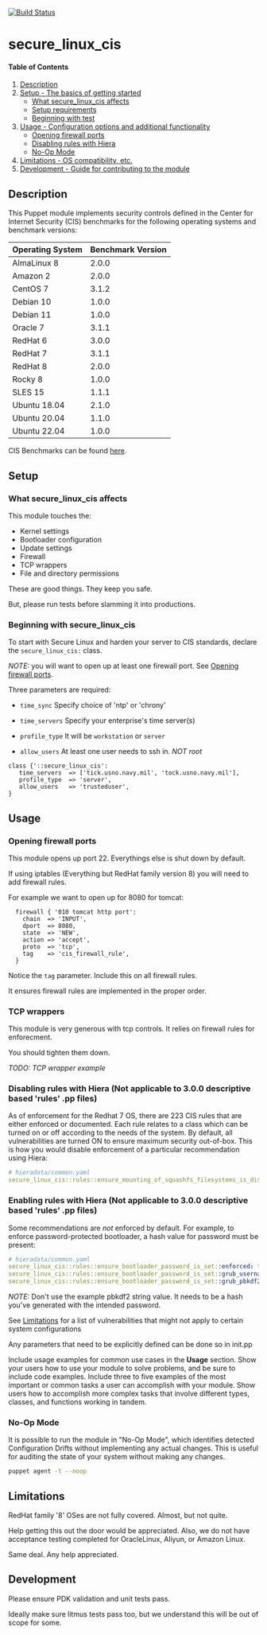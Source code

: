 [![Build Status](https://img.shields.io/travis/fervidus/secure_linux_cis)](https://img.shields.io/travis/fervidus/secure_linux_cis)

# secure_linux_cis


#### Table of Contents

1. [Description](#description)
2. [Setup - The basics of getting started](#setup)
    * [What secure_linux_cis affects](#what-secure_linux_cis-affects)
    * [Setup requirements](#setup-requirements)
    * [Beginning with test](#beginning-with-secure_linux_cis)
3. [Usage - Configuration options and additional functionality](#usage)
    * [Opening firewall ports](#opening-firewall-ports)
    * [Disabling rules with Hiera](#disabling-rules-with-hiera)
    * [No-Op Mode](#no-op-mode)
4. [Limitations - OS compatibility, etc.](#limitations)
5. [Development - Guide for contributing to the module](#development)

## Description

This Puppet module implements security controls defined in the Center for Internet Security (CIS) benchmarks for the following operating systems and benchmark versions:

| Operating System | Benchmark Version |
|------------------|-------------------|
| AlmaLinux 8  | 2.0.0 |
| Amazon 2     | 2.0.0 |
| CentOS 7     | 3.1.2 |
| Debian 10    | 1.0.0 |
| Debian 11    | 1.0.0 |
| Oracle 7     | 3.1.1 |
| RedHat 6     | 3.0.0 |
| RedHat 7     | 3.1.1 |
| RedHat 8     | 2.0.0 |
| Rocky 8      | 1.0.0 |
| SLES   15    | 1.1.1 |
| Ubuntu 18.04 | 2.1.0 |
| Ubuntu 20.04 | 1.1.0 |
| Ubuntu 22.04 | 1.0.0 |

CIS Benchmarks can be found [here](https://www.cisecurity.org/benchmark).

## Setup

### What secure_linux_cis affects

This module touches the:

* Kernel settings
* Bootloader configuration
* Update settings
* Firewall
* TCP wrappers
* File and directory permissions

These are good things. They keep you safe.

But, please run tests before slamming it into productions.

### Beginning with secure_linux_cis

To start with Secure Linux and harden your server to CIS standards, declare the `secure_linux_cis:` class.

*NOTE:* you will want to open up at least one firewall port. See [Opening firewall ports](#usage).

Three parameters are required:

* ```time_sync``` Specify choice of 'ntp' or 'chrony'

* ```time_servers``` Specify your enterprise's time server(s)

* ```profile_type``` It will be ```workstation``` or ```server```

* ```allow_users``` At least one user needs to ssh in. *NOT root*

``` puppet
class {'::secure_linux_cis':
   time_servers  => ['tick.usno.navy.mil', 'tock.usno.navy.mil'],
   profile_type  => 'server',
   allow_users   => 'trusteduser',
}
```

## Usage

### Opening firewall ports

This module opens up port 22. Everythings else is shut down by default.

If using iptables (Everything but RedHat family version 8) you will need to add firewall rules.

For example we want to open up for 8080 for tomcat:

```puppet
  firewall { '010 tomcat http port':
    chain  => 'INPUT',
    dport  => 8080,
    state  => 'NEW',
    action => 'accept',
    proto  => 'tcp',
    tag    => 'cis_firewall_rule',
  }
```

Notice the ```tag``` parameter. Include this on all firewall rules.

It ensures firewall rules are implemented in the proper order.

### TCP wrappers

This module is very generous with tcp controls. It relies on firewall rules for enforecment.

You should tighten them down.

*TODO: TCP wrapper example*

### Disabling rules with Hiera (Not applicable to 3.0.0 descriptive based 'rules' .pp files)

As of enforcement for the Redhat 7 OS, there are 223 CIS rules that are either enforced or documented. Each rule relates to a class which can be turned on or off according to the needs of the system. By default, all vulnerabilities are turned ON to ensure maximum security out-of-box. This is how you would disable enforcement of a particular recommendation using Hiera:

```yaml
# hieradata/common.yaml
secure_linux_cis::rules::ensure_mounting_of_squashfs_filesystems_is_disabled::enforced: false
```

### Enabling rules with Hiera (Not applicable to 3.0.0 descriptive based 'rules' .pp files)
Some recommendations are *not* enforced by default. For example, to enforce password-protected bootloader, a hash value for password must be present:

```yaml
# hieradata/common.yaml
secure_linux_cis::rules::ensure_bootloader_password_is_set::enforced: true
secure_linux_cis::rules::ensure_bootloader_password_is_set::grub_username: root
secure_linux_cis::rules::ensure_bootloader_password_is_set::grub_pbkdf2_password_hash: grub.pbkdf2.sha512.10000.7D81626...ABC0123C616C3210CBA
```

*NOTE:* Don't use the example pbkdf2 string value. It needs to be a hash you've generated with the intended password.

See [Limitations](#limitations) for a list of vulnerabilities that might not apply to certain system configurations

Any parameters that need to be explicitly defined can be done so in init.pp

Include usage examples for common use cases in the **Usage** section. Show your users how to use your module to solve problems, and be sure to include code examples. Include three to five examples of the most important or common tasks a user can accomplish with your module. Show users how to accomplish more complex tasks that involve different types, classes, and functions working in tandem.

### No-Op Mode
It is possible to run the module in "No-Op Mode", which identifies detected Configuration Drifts without implementing any actual changes. This is useful for auditing the state of your system without making any changes.

```bash
puppet agent -t --noop
```

## Limitations

RedHat family '8' OSes are not fully covered. Almost, but not quite.

Help getting this out the door would be appreciated. Also, we do not have acceptance testing completed for OracleLinux, Aliyun, or Amazon Linux. 

Same deal. Any help appreciated.

## Development

Please ensure PDK validation and unit tests pass.

Ideally make sure litmus tests pass too, but we understand this will be out of scope for some.

